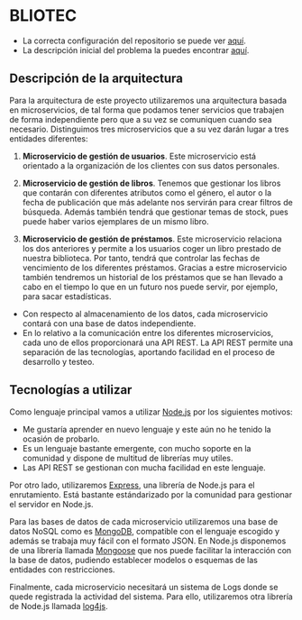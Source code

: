# BLIOTEC

- La correcta configuración del repositorio se puede ver [aquí](./doc/git_config.md).
- La descripción inicial del problema la puedes encontrar [aquí](./doc/descripcion.md).

## Descripción de la arquitectura

Para la arquitectura de este proyecto utilizaremos una arquitectura basada en microservicios, de tal forma que podamos tener servicios que trabajen de forma independiente pero que a su vez se comuniquen cuando sea necesario. Distinguimos tres microservicios que a su vez darán lugar a tres entidades diferentes:

1. **Microservicio de gestión de usuarios**. Este microservicio está orientado a la organización de los clientes con sus datos personales.

2. **Microservicio de gestión de libros**. Tenemos que gestionar los libros que contarán con diferentes atributos como el género, el autor o la fecha de publicación que más adelante nos servirán para crear filtros de búsqueda. Además también tendrá que gestionar temas de stock, pues puede haber varios ejemplares de un mismo libro.

3. **Microservicio de gestión de préstamos**. Este microservicio relaciona los dos anteriores y permite a los usuarios coger un libro prestado de nuestra biblioteca. Por tanto, tendrá que controlar las fechas de vencimiento de los diferentes préstamos. Gracias a estre microservicio también tendremos un historial de los préstamos que se han llevado a cabo en el tiempo lo que en un futuro nos puede servir, por ejemplo, para sacar estadísticas.

- Con respecto al almacenamiento de los datos, cada microservicio contará con una base de datos independiente.
- En lo relativo a la comunicación entre los diferentes microservicios, cada uno de ellos proporcionará una API REST. La API REST permite una separación de las tecnologías, aportando facilidad en el proceso de desarrollo y testeo.

## Tecnologías a utilizar

Como lenguaje principal vamos a utilizar [Node.js](https://nodejs.org/es/) por los siguientes motivos:
- Me gustaría aprender en nuevo lenguaje y este aún no he tenido la ocasión de probarlo.
- Es un lenguaje bastante emergente, con mucho soporte en la comunidad y dispone de multitud de librerías muy utiles.
- Las API REST se gestionan con mucha facilidad en este lenguaje.

Por otro lado, utilizaremos [Express](https://expressjs.com/es/), una librería de Node.js para el enrutamiento. Está bastante estándarizado por la comunidad para gestionar el servidor en Node.js.

Para las bases de datos de cada microservicio utilizaremos una base de datos NoSQL como es [MongoDB](https://www.mongodb.com/es), compatible con el lenguaje escogido y además se trabaja muy fácil con el formato JSON. En Node.js disponemos de una librería llamada [Mongoose](https://mongoosejs.com/) que nos puede facilitar la interacción con la base de datos, pudiendo establecer modelos o esquemas de las entidades con restricciones.

Finalmente, cada microservicio necesitará un sistema de Logs donde se quede registrada la actividad del sistema. Para ello, utilizaremos otra librería de Node.js llamada [log4js](https://www.npmjs.com/package/log4js).
